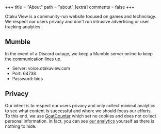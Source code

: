 +++
title = "About"
path = "about"
[extra]
comments = false
+++

Otaku View is a community-run website focused on games and technology. We respect our users privacy and don't run intrusive advertising or user tracking analytics.

## Mumble

In the event of a Discord outage, we keep a Mumble server online to keep the communication lines up.

- Server: voice.otakuview.com
- Port: 64738
- Password: bios

## Privacy

Our intent is to respect our users privacy and only collect minimal analytics to see what content is successful and where we should focus our efforts. To this end, we use [GoatCounter](https://www.goatcounter.com/) which set no cookies and does not collect personal information. In fact, you can see [our analytics](https://otakuview.goatcounter.com/) yourself as there is nothing to hide.